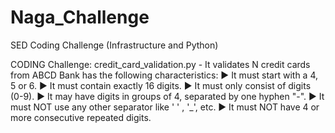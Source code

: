 # Naga_Challenge
SED Coding Challenge (Infrastructure and Python)

CODING Challenge:
credit_card_validation.py - It validates N credit cards from ABCD Bank has the following characteristics:
► It must start with a 4, 5 or 6.
► It must contain exactly 16 digits.
► It must only consist of digits (0-9).
► It may have digits in groups of 4, separated by one hyphen "-".
► It must NOT use any other separator like ' ' , '_', etc.
► It must NOT have 4 or more consecutive repeated digits.
